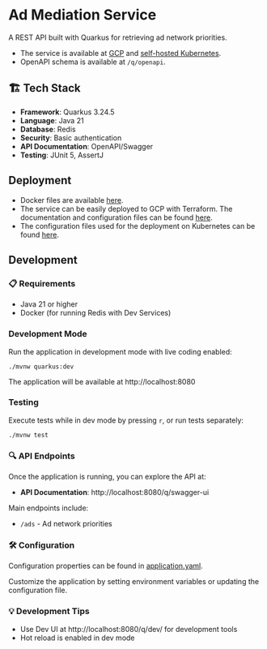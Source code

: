 # Ad Mediation Service

A REST API built with Quarkus for retrieving ad network priorities.

- The service is available at [GCP](https://ad-mediation-service-340096700111.europe-west1.run.app/q/swagger-ui)
  and [self-hosted Kubernetes](https://ad-mediation-service.external.blarc.my.id/q/swagger-ui).
- OpenAPI schema is available at `/q/openapi`.

## 🏗️ Tech Stack

- **Framework**: Quarkus 3.24.5
- **Language**: Java 21
- **Database**: Redis
- **Security**: Basic authentication
- **API Documentation**: OpenAPI/Swagger
- **Testing**: JUnit 5, AssertJ

## Deployment

- Docker files are available [here](src/main/docker).
- The service can be easily deployed to GCP with Terraform. The documentation and configuration files can be
  found [here](terraform).
- The configuration files used for the deployment on Kubernetes can be
  found [here](https://github.com/Blarc/home-k8s/tree/main/kubernetes/apps/ad-mediation-service).

## Development

### 📋 Requirements

- Java 21 or higher
- Docker (for running Redis with Dev Services)

### Development Mode

Run the application in development mode with live coding enabled:

```shell
./mvnw quarkus:dev
```

The application will be available at http://localhost:8080

### Testing

Execute tests while in dev mode by pressing `r`, or run tests separately:

```shell
./mvnw test
```

### 🔍 API Endpoints

Once the application is running, you can explore the API at:

- **API Documentation**: http://localhost:8080/q/swagger-ui

Main endpoints include:

- `/ads` - Ad network priorities

### 🛠️ Configuration

Configuration properties can be found in [application.yaml](src/main/resources/application.yaml).

Customize the application by setting environment variables or updating the configuration file.

### 💡 Development Tips

- Use Dev UI at http://localhost:8080/q/dev/ for development tools
- Hot reload is enabled in dev mode
